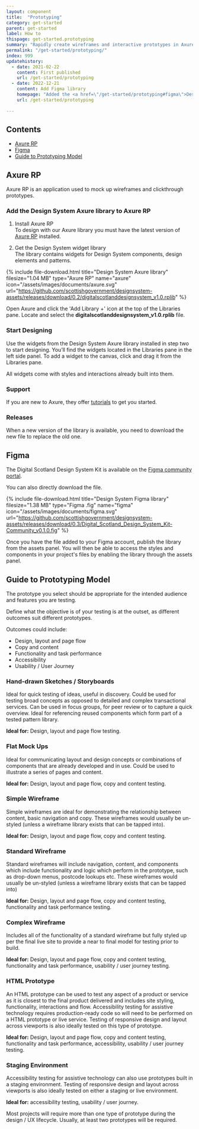 ```yaml
---
layout: component
title:  "Prototyping"
category: get-started
parent: get-started
label: How to
thispage: get-started.prototyping
summary: "Rapidly create wireframes and interactive prototypes in Axure RP using our design kit."
permalink: "/get-started/prototyping/"
index: 999
updatehistory:
  - date: 2021-02-22
    content: First published
    url: /get-started/prototyping 
  - date: 2022-12-21
    content: Add Figma library
    homepage: "Added the <a href=\"/get-started/prototyping#figma\">Design System Figma library</a> to the 'prototyping' page."
    url: /get-started/prototyping
    
---
```

<nav role="navigation" class="ds_contents-nav" aria-label="Sections">
    <h2 class="ds_contents-nav__title">Contents</h2>
    <ul class="ds_contents-nav__list">
        <li class="ds_contents-nav__item">
            <a class="ds_contents-nav__link" href="#axure-rp">
                Axure RP
            </a>
        </li>
        <li class="ds_contents-nav__item">
            <a class="ds_contents-nav__link" href="#figma">
                Figma
            </a>
        </li>
        <li class="ds_contents-nav__item">
            <a class="ds_contents-nav__link" href="#guide-to-prototyping-model">
                Guide to Prototyping Model
            </a>
        </li>
    </ul>
</nav>

## Axure RP
Axure RP is an application used to mock up wireframes and clickthrough prototypes.

### Add the Design System Axure library to Axure RP

1. Install Axure RP  
    To design with our Axure library you must have the latest version of [Axure RP](https://www.axure.com/download) installed.

2. Get the Design System widget library  
    The library contains widgets for Design System components, design elements and patterns.

{% include file-download.html title="Design System Axure library" filesize="1.04 MB" type="Axure RP" name="axure" icon="/assets/images/documents/axure.svg" url="https://github.com/scottishgovernment/designsystem-assets/releases/download/0.2/digitalscotlanddesignsystem_v1.0.rplib" %}

Open Axure and click the 'Add Library +' icon at the top of the Libraries pane. Locate and select the **digitalscotlanddesignsystem_v1.0.rplib** file.

### Start Designing

Use the widgets from the Design System Axure library installed in step two to start designing. You’ll find the widgets located in the Libraries pane in the left side panel. To add a widget to the canvas, click and drag it from the Libraries pane.

All widgets come with styles and interactions already built into them.

### Support

If you are new to Axure, they offer [tutorials](https://docs.axure.com/axure-rp/reference/getting-started-video/) to get you started.

### Releases

When a new version of the library is available, you need to download the new file to replace the old one.




## Figma

The Digital Scotland Design System Kit is available on the [Figma community portal](https://www.figma.com/community/file/1179354393781430703).

You can also directly download the file.

{% include file-download.html title="Design System Figma library" filesize="1.38 MB" type="Figma .fig" name="figma" icon="/assets/images/documents/figma.svg" url="https://github.com/scottishgovernment/designsystem-assets/releases/download/0.3/Digital_Scotland_Design_System_Kit-Community_v0.1.0.fig" %}

Once you have the file added to your Figma account, publish the library from the assets panel. You will then be able to access the styles and components in your project's files by enabling the library through the assets panel.




## Guide to Prototyping Model

The prototype you select should be appropriate for the intended audience and features you are testing.

Define what the objective is of your testing is at the outset, as different outcomes suit different prototypes.

Outcomes could include:
* Design, layout and page flow
* Copy and content
* Functionality and task performance
* Accessibility
* Usability / User Journey

### Hand-drawn Sketches / Storyboards

Ideal for quick testing of ideas, useful in discovery. Could be used for testing broad concepts as opposed to detailed and complex transactional services. Can be used in focus groups, for peer review or to capture a quick overview. Ideal for referencing reused components which form part of a tested pattern library.

**Ideal for:** Design, layout and page flow testing.

### Flat Mock Ups

Ideal for communicating layout and design concepts or combinations of components that are already developed and in use. Could be used to illustrate a series of pages and content.

**Ideal for:** Design, layout and page flow, copy and content testing.

### Simple Wireframe

Simple wireframes are ideal for demonstrating the relationship between content, basic navigation and copy. These wireframes would usually be un-styled (unless a wireframe library exists that can be tapped into).

**Ideal for:** Design, layout and page flow, copy and content testing.

### Standard Wireframe

Standard wireframes will include navigation, content, and components which include functionality and logic which perform in the prototype, such as drop-down menus, postcode lookups etc. These wireframes would usually be un-styled (unless a wireframe library exists that can be tapped into)

**Ideal for:** Design, layout and page flow, copy and content testing, functionality and task performance testing.

### Complex Wireframe

Includes all of the functionality of a standard wireframe but fully styled up per the final live site to provide a near to final model for testing prior to build.

**Ideal for:** Design, layout and page flow, copy and content testing, functionality and task performance, usability / user journey testing.

### HTML Prototype

An HTML prototype can be used to test any aspect of a product or service as it is closest to the final product delivered and includes site styling, functionality, interactions and flow. Accessibility testing for assistive technology requires production-ready code so will need to be performed on a HTML prototype or live service. Testing of responsive design and layout across viewports is also ideally tested on this type of prototype.

**Ideal for:** Design, layout and page flow, copy and content testing, functionality and task performance, accessibility, usability / user journey testing.

### Staging Environment

Accessibility testing for assistive technology can also use prototypes built in a staging environment. Testing of responsive design and layout across viewports is also ideally tested on either a staging or live environment.

**Ideal for:** accessibility testing, usability / user journey.

Most projects will require more than one type of prototype during the design / UX lifecycle. Usually, at least two prototypes will be required.

